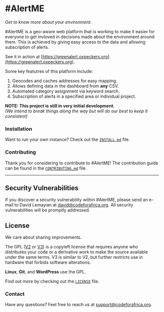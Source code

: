 \#AlertME
=========

*Get to know more about your environment.*

\#AlertME is a geo-aware web platform that is working to make it easier for everyone to get invloved in decisions made about the environment around them. This is achieved by giving easy access to the data and allowing subscription of alerts.

See it in action at [https://greenalert.oxpeckers.org](https://greenalert.oxpeckers.org).

Some key featutres of this platform include:

1. Geocodes and caches addresses for easy mapping.
2. Allows defining data in the dashboard from **any** CSV.
3. Automated category assignment via keyword search.
4. Subscription of alerts in a specified area or individual project.

**NOTE: This project is still in very initial development.**  
*(We intend to break things along the way but will do our best to keep it consistent)*


### Installation

Want to run your own instance? Check out the [`INSTALL.md`](./INSTALL.md) file.


### Contributing

Thank you for considering to contribute to #AlertME! The contribution guide can be found in the [`CONTRIBUTING.md`](./CONTRIBUTING.md) file.

---

## Security Vulnerabilities

If you discover a security vulnerability within #AlertME, please send an e-mail to David Lemayian at david@codeforafrica.org. All security vulnerabilities will be promptly addressed.

## License

We care about sharing improvements.

The GPL ([V2](http://choosealicense.com/licenses/gpl-2.0/) or [V3](http://choosealicense.com/licenses/gpl-3.0/)) is a copyleft license that requires anyone who distributes your code or a derivative work to make the source available under the same terms. V3 is similar to V2, but further restricts use in hardware that forbids software alterations.

**Linux**, **Git**, and **WordPress** use the GPL.

Find out more by checking out the [`LICENSE`](./LICENSE) file.


### Contact

Have any questions? Feel free to reach us at [support@codeforafrica.org](mailto:support@codeforafrica.org).

